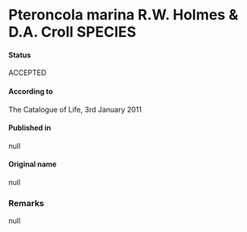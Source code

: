 Pteroncola marina R.W. Holmes & D.A. Croll SPECIES
=======

#### Status
ACCEPTED

#### According to
The Catalogue of Life, 3rd January 2011

#### Published in
null

#### Original name
null

### Remarks
null
